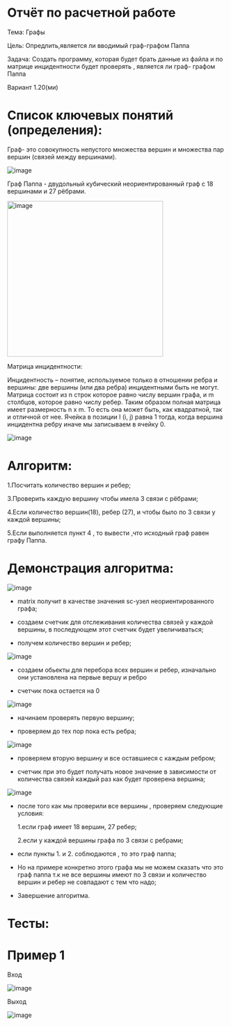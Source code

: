 # Отчёт по расчетной работе
Тема: Графы

Цель: Опредлить,является ли вводимый граф-графом Паппа

Задача: Создать программу, которая будет брать данные из файла и по матрице инцидентности будет проверять , является ли граф- графом Паппа

Вариант 1.20(ми)

# Список ключевых понятий (определения):

Граф- это совокупность непустого множества вершин и множества пар вершин (связей между вершинами).

![image](https://github.com/iis-32170x/RPIIS/assets/144939284/6b61aa15-b391-4093-84d2-123a36590d10)

Граф Паппа -  двудольный кубический неориентированный граф с 18 вершинами и 27 рёбрами.

<img width="358" alt="image" src="https://github.com/iis-32170x/RPIIS/assets/144939284/838958ab-7fd6-41bd-b05e-7efed38484d6">


Матрица инцидентности:

Инцидентность – понятие, используемое только в отношении ребра и вершины: две вершины (или два ребра) инцидентными быть не могут.
Матрица состоит из n строк которое равно числу вершин графа, и m столбцов, которое равно числу ребер. Таким образом полная матрица имеет размерность n x m. То есть она может быть, как квадратной, так и отличной от нее.
Ячейка в позиции I (i, j) равна 1 тогда, когда вершина инцидентна ребру иначе мы записываем в ячейку 0.

![image](https://github.com/iis-32170x/RPIIS/assets/144939284/feda6d75-b4d9-4775-a223-3b4b8d12223e)

# Алгоритм:


1.Посчитать количество вершин и ребер;

3.Проверить каждую вершину чтобы имела 3 связи с рёбрами;

4.Если количество вершин(18), ребер (27), и чтобы было по 3 связи у каждой вершины;

5.Если выполняется пункт 4 , то вывести ,что  исходный граф равен графу Паппа. 

# Демонстрация алгоритма:

![image](https://github.com/iis-32170x/RPIIS/assets/144939284/059d3315-6ffb-4e8d-a6d6-5f4115a0b9bd)


- matrix получит в качестве значения sc-узел неориентированного графа;

- создаем счетчик для отслеживания количества связей у каждой вершины, в последующем этот счетчик будет увеличиваться;

- получем количество вершин и ребер;


![image](https://github.com/iis-32170x/RPIIS/assets/144939284/0d1b47f6-1c51-404d-b6e7-d7de152f32f6)


- создаем обьекты для перебора всех вершин и ребер, изначально они установлена на первые вершу и ребро

- счетчик пока остается на 0


![image](https://github.com/iis-32170x/RPIIS/assets/144939284/2ebf2db5-e574-4858-8024-87d57071f40c)


- начинаем проверять первую вершину;

- проверяем до тех пор пока есть ребра; 


![image](https://github.com/iis-32170x/RPIIS/assets/144939284/a7ca3fb5-df0d-45a5-bcd0-e5efdef904ee)


- проверяем вторую вершину и все оставшиеся с каждым ребром;
  
- счетчик при это будет получать новое значение в зависимости от количества связей каждый раз как будет проверена вершина;



![image](https://github.com/iis-32170x/RPIIS/assets/144939284/c4836d82-089c-410a-9305-db4394e1b671)


- после того как мы проверили все вершины , проверяем следующие условия:

  1.если граф имеет 18 вершин, 27 ребер;
  
  2.если у каждой вершины графа по 3 связи с ребрами;

- если пункты 1. и 2. соблюдаются , то это граф паппа;

- Но на примере конкретно этого графа мы не можем сказать что это граф паппа т.к не все вершины имеют по 3 связи и количество вершин и ребер не совпадают с тем что надо;

- Завершение алгоритма.




# Тесты:

# Пример 1

Вход 

![image](https://github.com/iis-32170x/RPIIS/assets/144939284/0be9d9a5-08a9-42fb-93b8-9a0d12df068d)

Выход

![image](https://github.com/iis-32170x/RPIIS/assets/144939284/6f5b08f4-63f9-4aa9-bb4a-928a3dcb541b)


